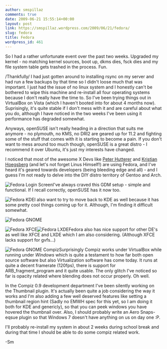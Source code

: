 ```yaml
---
author: smspillaz
comments: true
date: 2009-06-21 15:55:14+00:00
layout: post
link: https://smspillaz.wordpress.com/2009/06/21/fedora/
slug: fedora
title: Fedora
wordpress_id: 461
---
```


So I had a rather unfortunate event over the past two weeks. Upgraded my kernel - no matching kernel sources, boot up, dkms dies, fsck dies and my file system table gets trashed in the process. Fun.

/Thankfully/ I had just gotten around to installing rsync on my server and had run a few backups by that time so I didn't loose much that was important. I just had the issue of no linux system and I honestly can't be bothered to wipe this machine and re-install all four operating systems because I don't really have the time to. So I've been trying things out in VirtualBox on Vista (which I haven't booted into for about 4 months now). Suprisingly, it's quite stable if I don't mess with it and are careful about what you do, although I have noticed in the two weeks I've been using it performance has degraded somewhat.

Anyways, openSUSE isn't really heading in a direction that suits me anymore - no plymouth, no KMS, no DRI2 are geared up for 11.2 and fighting some of the stuff that comes with it is starting to become a pain. If you don't want to mess around too much though, openSUSE is a great distro - I recommend it over Ubuntu, it's just my interests have changed.

I noticed that most of the awesome X Devs like [Peter Hutterer](http://who-t.blogspot.com/) and [Kristian Hoegsberg](http://hoegsberg.blogspot.com/) (and let's not forget Linus Himself!) are using Fedora, and I've heard it's geared towards developers (being bleeding edge and all) - and I guess I'm not ready to delve into the DIY distro territory of Gentoo and Arch.

![Fedora Login Screen](http://smspillaz.files.wordpress.com/2009/06/fedora-login-screen.jpg?w=300)I've always craved this GDM setup - simple and functional. If I recall correctly, openSUSE has it now too.

![Fedora KDE](http://smspillaz.files.wordpress.com/2009/06/fedora-kde.jpg?w=300)I also want to try to move back to KDE as well because it has some pretty cool things coming up for it. Although, I'm finding it difficult somewhat.

![Fedora GNOME](http://smspillaz.files.wordpress.com/2009/06/fedora-gnome.jpg?w=300)

![Fedora XFCE](http://smspillaz.files.wordpress.com/2009/06/fedora-xfce.jpg?w=300)![Fedora LXDE](http://smspillaz.files.wordpress.com/2009/06/fedora-lxde.jpg?w=300)Fedora also has nice support for other DE's as well like XFCE and LXDE which I am also considering. (Although XFCE lacks support for gvfs...)

![Fedora GNOME Compiz](http://smspillaz.files.wordpress.com/2009/06/fedora-gnome-compiz.jpg?w=300)Surprisingly Compiz works under VirtualBox while running under _Windows_ which is quite a testament to how far both open source software but also Virtualization software has come today. It runs at quite a decent framerate (120fps), there is support for ARB_fragment_program and it quite usable. The only glitch I've noticed so far is opacity related where blending does not occur properly. Oh well.

In the Compiz 0.9 development department I've been silently working on the Thumbnail plugin. It's actually been quite a job considering the way it works and I'm also adding a few well deserved features like setting a thumbnail region hint (Sadly no EMWH spec for this yet, so I am doing it both for KDE and genericly), so that you can peek windows you have hovered the thumbnail over. Also, I should probably write an Aero Snaps-eqsue plugin so that Windows 7 doesn't have anything on us on day one :P.

I'll probably re-install my system in about 2 weeks during school break and during that time I should be able to do some compiz related work.

-Sm
